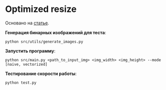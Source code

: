 # Optimized resize

Основано на [статье](https://habr.com/ru/post/340966/).

**Генерация бинарных изображений для теста**:

 ```
python src/utils/generate_images.py
 ```

**Запустить программу**:

 ```
python src/main.py <path_to_input_img> <img_width> <img_height> --mode [naive, vectorized]
 ```

**Тестирование скорости работы**:

```commandline
python test.py
```